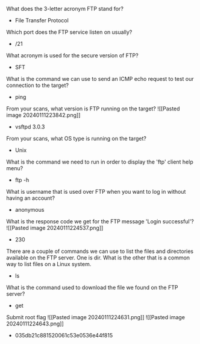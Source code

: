 What does the 3-letter acronym FTP stand for?
- File Transfer Protocol

Which port does the FTP service listen on usually?
- /21

What acronym is used for the secure version of FTP?
- SFT

What is the command we can use to send an ICMP echo request to test our connection to the target?
- ping

From your scans, what version is FTP running on the target?
![[Pasted image 20240111223842.png]]
- vsftpd 3.0.3

From your scans, what OS type is running on the target?
- Unix

What is the command we need to run in order to display the 'ftp' client help menu?
- ftp -h

What is username that is used over FTP when you want to log in without having an account?
- anonymous

What is the response code we get for the FTP message 'Login successful'?
![[Pasted image 20240111224537.png]]
- 230

There are a couple of commands we can use to list the files and directories available on the FTP server. One is dir. What is the other that is a common way to list files on a Linux system.
- ls

What is the command used to download the file we found on the FTP server?
- get

Submit root flag
![[Pasted image 20240111224631.png]]
![[Pasted image 20240111224643.png]]
- 035db21c881520061c53e0536e44f815